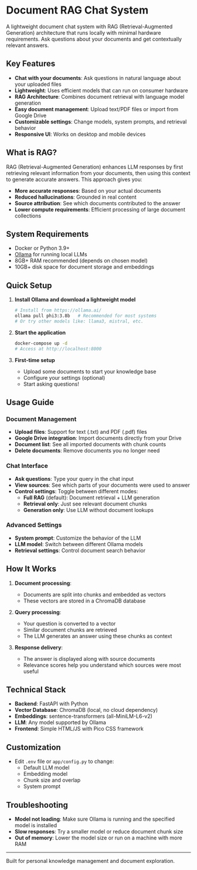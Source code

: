 # Document RAG Chat System

A lightweight document chat system with RAG (Retrieval-Augmented Generation) architecture that runs locally with minimal hardware requirements. Ask questions about your documents and get contextually relevant answers.

## Key Features

- **Chat with your documents**: Ask questions in natural language about your uploaded files
- **Lightweight**: Uses efficient models that can run on consumer hardware
- **RAG Architecture**: Combines document retrieval with language model generation
- **Easy document management**: Upload text/PDF files or import from Google Drive
- **Customizable settings**: Change models, system prompts, and retrieval behavior
- **Responsive UI**: Works on desktop and mobile devices

## What is RAG?

RAG (Retrieval-Augmented Generation) enhances LLM responses by first retrieving relevant information from your documents, then using this context to generate accurate answers. This approach gives you:

- **More accurate responses**: Based on your actual documents
- **Reduced hallucinations**: Grounded in real content
- **Source attribution**: See which documents contributed to the answer
- **Lower compute requirements**: Efficient processing of large document collections

## System Requirements

- Docker or Python 3.9+
- [Ollama](https://ollama.ai/) for running local LLMs
- 8GB+ RAM recommended (depends on chosen model)
- 10GB+ disk space for document storage and embeddings

## Quick Setup

1. **Install Ollama and download a lightweight model**
   ```bash
   # Install from https://ollama.ai/
   ollama pull phi3:3.8b   # Recommended for most systems
   # Or try other models like: llama3, mistral, etc.
   ```

2. **Start the application**
   ```bash
   docker-compose up -d
   # Access at http://localhost:8000
   ```

3. **First-time setup**
   - Upload some documents to start your knowledge base
   - Configure your settings (optional)
   - Start asking questions!

## Usage Guide

### Document Management

- **Upload files**: Support for text (.txt) and PDF (.pdf) files
- **Google Drive integration**: Import documents directly from your Drive
- **Document list**: See all imported documents with chunk counts
- **Delete documents**: Remove documents you no longer need

### Chat Interface

- **Ask questions**: Type your query in the chat input
- **View sources**: See which parts of your documents were used to answer
- **Control settings**: Toggle between different modes:
  - **Full RAG** (default): Document retrieval + LLM generation
  - **Retrieval only**: Just see relevant document chunks
  - **Generation only**: Use LLM without document lookups

### Advanced Settings

- **System prompt**: Customize the behavior of the LLM
- **LLM model**: Switch between different Ollama models
- **Retrieval settings**: Control document search behavior

## How It Works

1. **Document processing**: 
   - Documents are split into chunks and embedded as vectors
   - These vectors are stored in a ChromaDB database

2. **Query processing**:
   - Your question is converted to a vector
   - Similar document chunks are retrieved
   - The LLM generates an answer using these chunks as context

3. **Response delivery**:
   - The answer is displayed along with source documents
   - Relevance scores help you understand which sources were most useful

## Technical Stack

- **Backend**: FastAPI with Python
- **Vector Database**: ChromaDB (local, no cloud dependency)
- **Embeddings**: sentence-transformers (all-MiniLM-L6-v2)
- **LLM**: Any model supported by Ollama
- **Frontend**: Simple HTML/JS with Pico CSS framework

## Customization

- Edit `.env` file or `app/config.py` to change:
  - Default LLM model
  - Embedding model
  - Chunk size and overlap
  - System prompt

## Troubleshooting

- **Model not loading**: Make sure Ollama is running and the specified model is installed
- **Slow responses**: Try a smaller model or reduce document chunk size
- **Out of memory**: Lower the model size or run on a machine with more RAM

---

Built for personal knowledge management and document exploration.